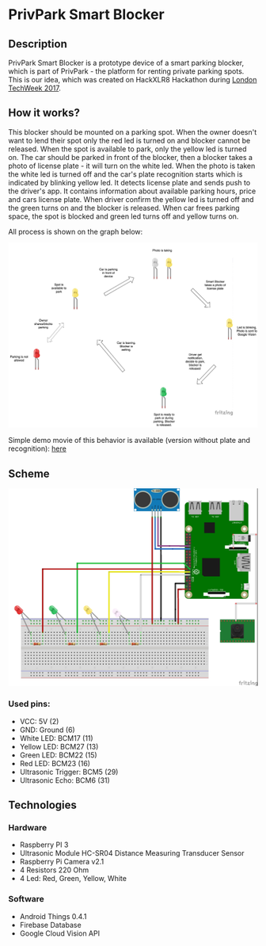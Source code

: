 # PrivPark Smart Blocker

## Description

PrivPark Smart Blocker is a prototype device of a smart parking blocker, which is part of PrivPark - the platform for renting private parking spots. This is our idea, which was created on HackXLR8 Hackathon during [London TechWeek 2017](https://snow.dog/blog/snow-dog-on-london-tech-week-2017/). 

## How it works?

This blocker should be mounted on a parking spot. When the owner doesn't want to lend their spot only the red led is turned on and blocker cannot be released. When the spot is available to park, only the yellow led is turned on. The car should be parked in front of the blocker, then a blocker takes a photo of license plate - it will turn on the white led. When the photo is taken the white led is turned off and the car's plate recognition starts which is indicated by blinking yellow led. It detects license plate and sends push to the driver's app. It contains information about available parking hours, price and cars license plate. When driver confirm the yellow led is turned off and the green turns on and the blocker is released. When car frees parking space, the spot is blocked and green led turns off and yellow turns on.

All process is shown on the graph below: 

![Alt Image Text](https://github.com/SnowdogApps/PrivPark-Smart-Blocker/blob/master/Diagram.jpg)

Simple demo movie of this behavior is available (version without plate and recognition): 
[here](https://www.youtube.com/watch?v=ukACkyV-1S8&feature=youtu.be)

## Scheme

![Alt Image Text](https://github.com/SnowdogApps/PrivPark-Smart-Blocker/blob/master/PrivParkSmartBlocker_scheme.jpg)

### Used pins:

* VCC: 5V (2)
* GND: Ground (6)
* White LED: BCM17 (11)
* Yellow LED: BCM27 (13)
* Green LED: BCM22 (15)
* Red LED: BCM23 (16)
* Ultrasonic Trigger: BCM5 (29)
* Ultrasonic Echo: BCM6 (31)


## Technologies

### Hardware

* Raspberry PI 3
* Ultrasonic Module HC-SR04 Distance Measuring Transducer Sensor 
* Raspberry Pi Camera v2.1
* 4 Resistors 220 Ohm
* 4 Led: Red, Green, Yellow, White 


### Software

* Android Things 0.4.1
* Firebase Database
* Google Cloud Vision API 
